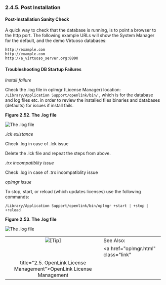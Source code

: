 <div>

<div>

<div>

<div>

### 2.4.5. Post Installation

</div>

</div>

</div>

<div>

<div>

<div>

<div>

#### Post-Installation Sanity Check

</div>

</div>

</div>

A quick way to check that the database is running, is to point a browser
to the http port. The following example URLs will show the System
Manager for the default, and the demo Virtuoso databases:

``` programlisting
http://example.com
http://example.com
http://a_virtuoso_server.org:8890
```

</div>

<div>

<div>

<div>

<div>

#### Troubleshooting DB Startup Failures

</div>

</div>

</div>

<span class="emphasis">*Install failure*</span>

Check the .log file in oplmgr (License Manager) location:
`/Library/Application Support/openlink/bin/` , which is for the database
and log files etc. in order to review the installed files binaries and
databases (defaults) for issues if install fails.

<div>

<div>

**Figure 2.52. The .log file**

<div>

<div>

![The .log file](images/ui/instmac.png)

</div>

</div>

</div>

  

</div>

<span class="emphasis">*.lck existance*</span>

Check .log in case of .lck issue

Delete the .lck file and repeat the steps from above.

<span class="emphasis">*.trx incompatiblity issue*</span>

Check .log in case of .trx incompatiblity issue

<span class="emphasis">*oplmgr issue*</span>

To stop, start, or reload (which updates licenses) use the following
commands:

``` programlisting
/Library/Application Support/openlink/bin/oplmgr +start | +stop | +reload
```

<div>

<div>

**Figure 2.53. The .log file**

<div>

<div>

![The .log file](images/ui/instmac2.png)

</div>

</div>

</div>

  

</div>

<div>

|                            |                                                                          |
|:--------------------------:|:-------------------------------------------------------------------------|
| ![\[Tip\]](images/tip.png) | See Also:                                                                |
|                            | <a href="oplmgr.html" class="link"                                       
                              title="2.5. OpenLink License Management">OpenLink License Management</a>  |

</div>

</div>

</div>
